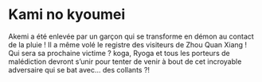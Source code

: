 # Kami no kyoumei
Akemi a été enlevée par un garçon qui se transforme en démon au contact de la pluie ! Il a même volé le registre des visiteurs de Zhou Quan Xiang ! Qui sera sa prochaine victime ? koga, Ryoga et tous les porteurs de malédiction devront s’unir pour tenter de venir à bout de cet incroyable adversaire qui se bat avec… des collants ?!